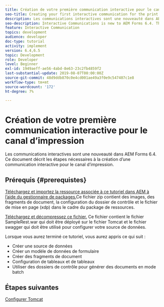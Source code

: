 ```yaml
---
title: Création de votre première communication interactive pour le canal d’impression
seo-title: Creating your first interactive communication for the print channel
description: Les communications interactives sont une nouveauté dans AEM Forms 6.4. Ce document décrit les étapes nécessaires à la création d’une communication interactive pour le canal d’impression.
seo-description: Interactive Communications is new to AEM Forms 6.4. This document will walk you through the steps needed to create an interactive communication for the print channel.
feature: Interactive Communication
topics: development
audience: developer
doc-type: tutorial
activity: implement
version: 6.4,6.5
topic: Development
role: Developer
level: Beginner
exl-id: 1949aeff-ae56-4abd-8e63-23c2fb4859f2
last-substantial-update: 2019-08-07T00:00:00Z
source-git-commit: 48d9ddb870c0e4cd001ae49a3f0e9c547407c1e8
workflow-type: tm+mt
source-wordcount: '172'
ht-degree: 7%

---
```


# Création de votre première communication interactive pour le canal d’impression

Les communications interactives sont une nouveauté dans AEM Forms 6.4. Ce document décrit les étapes nécessaires à la création d’une communication interactive pour le canal d’impression.

## Prérequis {#prerequistes}

[Téléchargez et importez la ressource associée à ce tutoriel dans AEM à l’aide du gestionnaire de packages.](assets/gettingstartedassets.zip)Ce fichier zip contient des images, des fragments de document, la configuration du dossier de contrôle et le fichier de mise en page (xdp) dans le cadre du package de ressources.

[Téléchargez et décompressez ce fichier.](assets/warfileandswaggerfile.zip) Ce fichier contient le fichier SampleRest.war qui doit être déployé sur le fichier Tomcat et le fichier swagger qui doit être utilisé pour configurer votre source de données.

Lorsque vous aurez terminé ce tutoriel, vous aurez appris ce qui suit :

* Créer une source de données
* Créer un modèle de données de formulaire
* Créer des fragments de document
* Configuration de tableaux et de tableaux
* Utiliser des dossiers de contrôle pour générer des documents en mode batch


## Étapes suivantes

[Configurer Tomcat](./set-up-tomcat.md)
